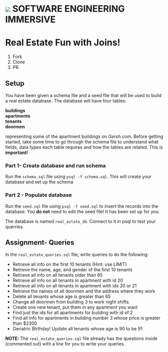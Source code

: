 # ![](https://ga-dash.s3.amazonaws.com/production/assets/logo-9f88ae6c9c3871690e33280fcf557f33.png)  SOFTWARE ENGINEERING IMMERSIVE

# Real Estate Fun with Joins!

1. Fork
1. Clone
1. PR

## Setup

You have been given a schema file and a seed file that will be used to build a real estate database. The database will have four tables:

**buildings**<br>
**apartments**<br>
**tenants**<br>
**doormen** <br>


representing some of the apartment buildings on _Gersh.com_. Before getting started, take some time to go through the schema file to understand what fields, data types each table requires and how the tables are related. This is **important!**

### Part 1- Create database and run schema

Run the `schema.sql` file using `psql -f schema.sql`. This will create your database and set up the schema

### Part 2 - Populate database

Run the `seed.sql` file using `psql -f seed.sql` to insert the records into the database. You **do not** need to edit the seed file! It has been set up for you.

The database is named `real_estate_db`. Connect to it in psql to test your querries.

## Assignment- Queries

In the `real_estate_queries.sql` file, write queries to do the following:

- Retrieve all info on the first 10 tenants (Hint: use LIMIT)
- Retrieve the name, age, and gender of the first 10 tenants
- Retrieve all info on all tenants older than 65
- Retrieve all info on all tenants in apartment with id 20
- Retrieve all info on all tenants in apartment with ids 20 or 21
- Retrieve the names of all doormen and the address where they work
- Delete all tenants whose age is greater than 65
- Change all doormen from building 3 to work night shifts.
- Create one new tenant, put them in any apartment you want
- Find just the ids for all apartments for building with id of 2
- Find all info for apartments in building number 3 whose price is greater than $2300
- Geriatric Birthday! Update all tenants whose age is 90 to be 91

**NOTE:** The `real_estate_queries.sql` file already has the questions inside (commented out) with a line for you to write your queries.
